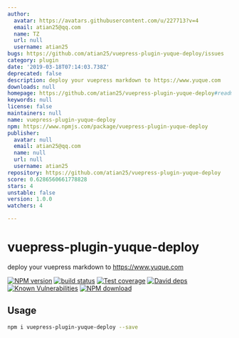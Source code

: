 ```yaml
---
author:
  avatar: https://avatars.githubusercontent.com/u/227713?v=4
  email: atian25@qq.com
  name: TZ
  url: null
  username: atian25
bugs: https://github.com/atian25/vuepress-plugin-yuque-deploy/issues
category: plugin
date: '2019-03-18T07:14:03.738Z'
deprecated: false
description: deploy your vuepress markdown to https://www.yuque.com
downloads: null
homepage: https://github.com/atian25/vuepress-plugin-yuque-deploy#readme
keywords: null
license: false
maintainers: null
name: vuepress-plugin-yuque-deploy
npm: https://www.npmjs.com/package/vuepress-plugin-yuque-deploy
publisher:
  avatar: null
  email: atian25@qq.com
  name: null
  url: null
  username: atian25
repository: https://github.com/atian25/vuepress-plugin-yuque-deploy
score: 0.6286560661778828
stars: 4
unstable: false
version: 1.0.0
watchers: 4

---
```


# vuepress-plugin-yuque-deploy

deploy your vuepress markdown to https://www.yuque.com

[![NPM version][npm-image]][npm-url]
[![build status][travis-image]][travis-url]
[![Test coverage][codecov-image]][codecov-url]
[![David deps][david-image]][david-url]
[![Known Vulnerabilities][snyk-image]][snyk-url]
[![NPM download][download-image]][download-url]

[npm-image]: https://img.shields.io/npm/v/vuepress-plugin-yuque-deploy.svg?style=flat-square
[npm-url]: https://npmjs.org/package/vuepress-plugin-yuque-deploy
[travis-image]: https://img.shields.io/travis/{{org}}/vuepress-plugin-yuque-deploy.svg?style=flat-square
[travis-url]: https://travis-ci.org/{{org}}/vuepress-plugin-yuque-deploy
[codecov-image]: https://codecov.io/gh/{{org}}/vuepress-plugin-yuque-deploy/branch/master/graph/badge.svg
[codecov-url]: https://codecov.io/gh/{{org}}/vuepress-plugin-yuque-deploy
[david-image]: https://img.shields.io/david/{{org}}/vuepress-plugin-yuque-deploy.svg?style=flat-square
[david-url]: https://david-dm.org/{{org}}/vuepress-plugin-yuque-deploy
[snyk-image]: https://snyk.io/test/npm/vuepress-plugin-yuque-deploy/badge.svg?style=flat-square
[snyk-url]: https://snyk.io/test/npm/vuepress-plugin-yuque-deploy
[download-image]: https://img.shields.io/npm/dm/vuepress-plugin-yuque-deploy.svg?style=flat-square
[download-url]: https://npmjs.org/package/vuepress-plugin-yuque-deploy

## Usage

```bash
npm i vuepress-plugin-yuque-deploy --save
```
